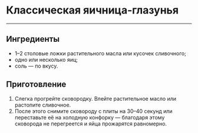 [//]: # ( Создать локальный репозиторий )
[//]: # ( Добавить файл md с осмысленным содержанием.Например, рецепт какого-то блюда или инструкцию как починить компьютер...)
[//]: # ( Сделать 7-10 коммитов с разными шагами,приложить архив с папкой .git )

# Классическая яичница‑глазунья
---
## Ингредиенты
+ 1–2 столовые ложки растительного масла или кусочек сливочного;
+ одно или несколько яиц;
+ соль — по вкусу.

## Приготовление
1. Слегка прогрейте сковородку. Влейте растительное масло или растопите сливочное.
2. После этого снимите сковороду с плиты на 30–40 секунд или переставьте её на холодную конфорку — благодаря этому сковорода не перегреется и яйца прожарятся равномерно.